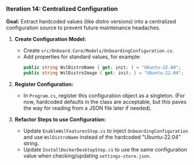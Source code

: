 ### **Iteration 14: Centralized Configuration**

**Goal:** Extract hardcoded values (like distro versions) into a centralized configuration source to prevent future maintenance headaches.

1.  **Create Configuration Model:**
    *   Create `src/Onboard.Core/Models/OnboardingConfiguration.cs`.
    *   Add properties for standard values, for example:
        ```csharp
        public string WslDistroName { get; init; } = "Ubuntu-22.04";
        public string WslDistroImage { get; init; } = "Ubuntu-22.04";
        ```

2.  **Register Configuration:**
    *   In `Program.cs`, register this configuration object as a singleton. (For now, hardcoded defaults in the class are acceptable, but this paves the way for reading from a JSON file later if needed).

3.  **Refactor Steps to use Configuration:**
    *   Update `EnableWslFeaturesStep.cs` to inject `OnboardingConfiguration` and use `WslDistroName` instead of the hardcoded "Ubuntu-22.04" string.
    *   Update `InstallDockerDesktopStep.cs` to use the same configuration value when checking/updating `settings-store.json`.
